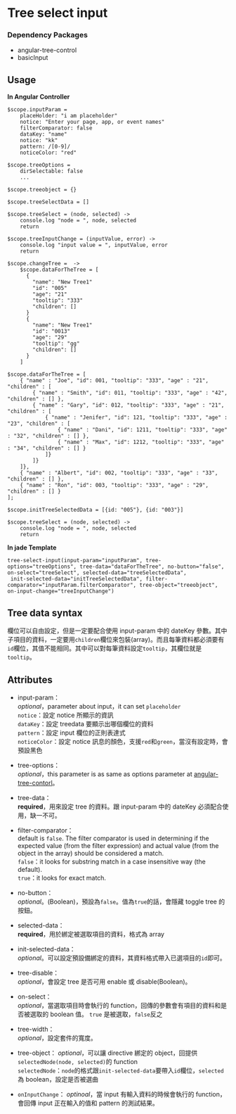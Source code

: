 # Tree select input
### Dependency Packages
* angular-tree-control
* basicInput

## Usage
**In Angular Controller**

	$scope.inputParam =
		placeHolder: "i am placeholder"
      	notice: "Enter your page, app, or event names"
		filterComparator: false
		dataKey: "name"
		notice: "kk"
		pattern: /[0-9]/
		noticeColor: "red"

	$scope.treeOptions =
		dirSelectable: false
		...

	$scope.treeobject = {}

	$scope.treeSelectData = []

	$scope.treeSelect = (node, selected) ->
		console.log "node = ", node, selected
		return

	$scope.treeInputChange = (inputValue, error) ->
		console.log "input value = ", inputValue, error
		return

	$scope.changeTree =  ->
		$scope.dataForTheTree = [
          {
            "name": "New Tree1"
            "id": "005"
            "age": "21"
            "tooltip": "333"
            "children": []
          }
          {
            "name": "New Tree1"
            "id": "0013"
            "age": "29"
            "tooltip": "gg"
            "children": []
          }
		]

	$scope.dataForTheTree = [
	    { "name" : "Joe", "id": 001, "tooltip": "333", "age" : "21", "children" : [
	        { "name" : "Smith", "id": 011, "tooltip": "333", "age" : "42", "children" : [] },
	        { "name" : "Gary", "id": 012, "tooltip": "333", "age" : "21", "children" : [
	            { "name" : "Jenifer", "id": 121, "tooltip": "333", "age" : "23", "children" : [
	                { "name" : "Dani", "id": 1211, "tooltip": "333", "age" : "32", "children" : [] },
	                { "name" : "Max", "id": 1212, "tooltip": "333", "age" : "34", "children" : [] }
	            ]}
	        ]}
	    ]},
	    { "name" : "Albert", "id": 002, "tooltip": "333", "age" : "33", "children" : [] },
	    { "name" : "Ron", "id": 003, "tooltip": "333", "age" : "29", "children" : [] }
	];
	
	$scope.initTreeSelectedData = [{id: "005"}, {id: "003"}]
	
	$scope.treeSelect = (node, selected) ->
	    console.log "node = ", node, selected
	    return

**In jade Template**

	tree-select-input(input-param="inputParam", tree-options="treeOptions", tree-data="dataForTheTree", no-button="false", on-select="treeSelect", selected-data="treeSelectedData",
	 init-selected-data="initTreeSelectedData", filter-comparator="inputParam.filterComparator", tree-object="treeobject", on-input-change="treeInputChange")

## Tree data syntax
欄位可以自由設定，但是一定要配合使用 input-param 中的 dateKey 參數。其中子項目的資料，一定要用`children`欄位來包裝(array)。而且每筆資料都必須要有`id`欄位，其值不能相同。其中可以對每筆資料設定`tooltip`，其欄位就是`tooltip`。


## Attributes
* input-param：  
	*optional*，parameter about input，it can set `placeholder`  
	`notice`：設定 notice 所顯示的資訊  
	`dataKey`：設定 treedata 要顯示出哪個欄位的資料  
	`pattern`：設定 input 欄位的正則表達式  
	`noticeColor`：設定 notice 訊息的顏色，支援`red`和`green`，當沒有設定時，會預設黑色  
	
* tree-options：  
	*optional*，this parameter is as same as options parameter at [angular-tree-contorl](https://github.com/wix/angular-tree-control#usage)。

* tree-data：  
	**required**，用來設定 tree 的資料。跟 input-param 中的 dateKey 必須配合使用，缺一不可。

* filter-comparator：  
 default is `false`. The filter comparator is used in determining if the expected value (from the filter expression) and actual value (from the object in the array) should be considered a match.  
	`false`：it looks for substring match in a case insensitive way (the default).  
	`true`：it looks for exact match. 

* no-button：  
	*optional*。(Boolean)，預設為`false`。值為`true`的話，會隱藏 toggle tree 的按鈕。

* selected-data：  
	**required**，用於綁定被選取項目的資料，格式為 array

* init-selected-data：  
	*optional*。可以設定預設備綁定的資料，其資料格式帶入已選項目的`id`即可。

* tree-disable：  
	*optional*，會設定 tree 是否可用 enable 或 disable(Boolean)。

* on-select：  
	*optional*，當選取項目時會執行的 function，回傳的參數會有項目的資料和是否被選取的 boolean 值。
	`true` 是被選取，`false`反之

* tree-width：  
	*optional*，設定套件的寬度。
	
* tree-object：
	*optional*，可以讓 directive 綁定的 object，回提供`selectedNode(node, selected)`的 function  
	`selectedNode`：`node`的格式跟`init-selected-data`要帶入`id`欄位，`selected`為 boolean，設定是否被選曲

* `onInputChange`：
	*optinoal*，當 input 有輸入資料的時候會執行的 function，會回傳 input 正在輸入的值和 pattern 的測試結果。









